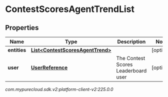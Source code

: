# ContestScoresAgentTrendList


## Properties

| Name | Type | Description | Notes |
| ------------ | ------------- | ------------- | ------------- |
| **entities** | [**List&lt;ContestScoresAgentTrend&gt;**](ContestScoresAgentTrend) |  |  [optional] |
| **user** | [**UserReference**](UserReference) | The Contest Scores Leaderboard user |  [optional] |




_com.mypurecloud.sdk.v2:platform-client-v2:225.0.0_

